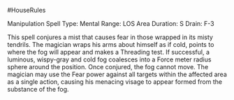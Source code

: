#HouseRules 

Manipulation Spell
Type:  Mental
Range: LOS Area
Duration: S
Drain: F-3

This spell conjures a mist that causes fear in those wrapped in its misty tendrils. The magician wraps his arms about himself as if cold, points to where the fog will appear and makes a Threading test. If successful, a luminous, wispy-gray and cold fog coalesces into a Force meter radius sphere around the position. Once conjured, the fog cannot move. The magician may use the Fear power against all targets within the affected area as a single action, causing his menacing visage to appear formed from the substance of the fog.